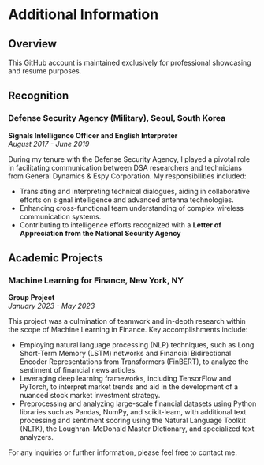 # Additional Information

## Overview
This GitHub account is maintained exclusively for professional showcasing and resume purposes.

## Recognition

### Defense Security Agency (Military), Seoul, South Korea
**Signals Intelligence Officer and English Interpreter**  
_August 2017 - June 2019_

During my tenure with the Defense Security Agency, I played a pivotal role in facilitating communication between DSA researchers and technicians from General Dynamics & Espy Corporation. My responsibilities included:

- Translating and interpreting technical dialogues, aiding in collaborative efforts on signal intelligence and advanced antenna technologies.
- Enhancing cross-functional team understanding of complex wireless communication systems.
- Contributing to intelligence efforts recognized with a **Letter of Appreciation from the National Security Agency**

## Academic Projects

### Machine Learning for Finance, New York, NY
**Group Project**  
_January 2023 - May 2023_

This project was a culmination of teamwork and in-depth research within the scope of Machine Learning in Finance. Key accomplishments include:

- Employing natural language processing (NLP) techniques, such as Long Short-Term Memory (LSTM) networks and Financial Bidirectional Encoder Representations from Transformers (FinBERT), to analyze the sentiment of financial news articles.
- Leveraging deep learning frameworks, including TensorFlow and PyTorch, to interpret market trends and aid in the development of a nuanced stock market investment strategy.
- Preprocessing and analyzing large-scale financial datasets using Python libraries such as Pandas, NumPy, and scikit-learn, with additional text processing and sentiment scoring using the Natural Language Toolkit (NLTK), the Loughran-McDonald Master Dictionary, and specialized text analyzers.

For any inquiries or further information, please feel free to contact me.
